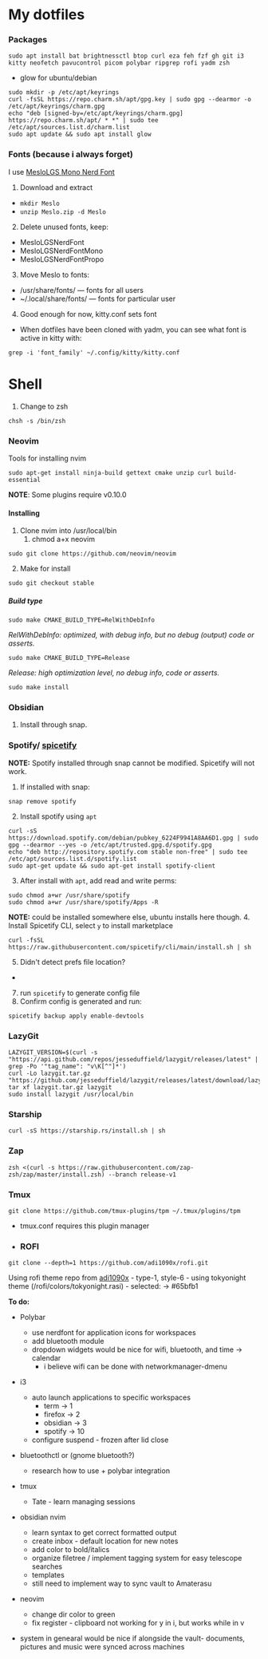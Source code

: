 # My dotfiles

### Packages
```
sudo apt install bat brightnessctl btop curl eza feh fzf gh git i3 kitty neofetch pavucontrol picom polybar ripgrep rofi yadm zsh
```
- glow for ubuntu/debian
```
sudo mkdir -p /etc/apt/keyrings
curl -fsSL https://repo.charm.sh/apt/gpg.key | sudo gpg --dearmor -o /etc/apt/keyrings/charm.gpg
echo "deb [signed-by=/etc/apt/keyrings/charm.gpg] https://repo.charm.sh/apt/ * *" | sudo tee /etc/apt/sources.list.d/charm.list
sudo apt update && sudo apt install glow
```

### Fonts (because i always forget)
I use [MesloLGS Mono Nerd Font](https://www.nerdfonts.com/font-downloads)
1. Download and extract
- `mkdir Meslo`
- `unzip Meslo.zip -d Meslo`
2. Delete unused fonts, keep:
- MesloLGSNerdFont
- MesloLGSNerdFontMono
- MesloLGSNerdFontPropo
3. Move Meslo to fonts:
- /usr/share/fonts/ — fonts for all users
- ~/.local/share/fonts/ — fonts for particular user
4. Good enough for now, kitty.conf sets font
- When dotfiles have been cloned with yadm, you can see what font is active in kitty with: 
```
grep -i 'font_family' ~/.config/kitty/kitty.conf
```
# Shell
1. Change to zsh
```
chsh -s /bin/zsh
```

### Neovim
Tools for installing nvim
```
sudo apt-get install ninja-build gettext cmake unzip curl build-essential
```
**NOTE**: Some plugins require v0.10.0

#### Installing
1. Clone nvim into /usr/local/bin
	1. chmod a+x neovim
```
sudo git clone https://github.com/neovim/neovim
```
2. Make for install
```
sudo git checkout stable
```
##### Build type
```
sudo make CMAKE_BUILD_TYPE=RelWithDebInfo
```
*RelWithDebInfo: optimized, *with* debug info, but no debug (output) code or asserts.*

```
sudo make CMAKE_BUILD_TYPE=Release
```
*Release: high optimization level, no debug info, code or asserts.*

```
sudo make install
```

### Obsidian
1. Install through snap.

### Spotify/ [spicetify](https://spicetify.app/docs/advanced-usage/installation/)
**NOTE:** Spotify installed through snap cannot be modified. Spicetify will not work.
1. If installed with snap:
```
snap remove spotify
```
2. Install spotify using `apt`
```
curl -sS https://download.spotify.com/debian/pubkey_6224F9941A8AA6D1.gpg | sudo gpg --dearmor --yes -o /etc/apt/trusted.gpg.d/spotify.gpg
echo "deb http://repository.spotify.com stable non-free" | sudo tee /etc/apt/sources.list.d/spotify.list
sudo apt-get update && sudo apt-get install spotify-client
```
3. After install with `apt`, add read and write perms:
```
sudo chmod a+wr /usr/share/spotify
sudo chmod a+wr /usr/share/spotify/Apps -R
```
**NOTE:** could be installed somewhere else, ubuntu installs here though. 
4. Install Spicetify CLI, select `y` to install marketplace
```
curl -fsSL https://raw.githubusercontent.com/spicetify/cli/main/install.sh | sh
```
5. Didn't detect prefs file location?
- 
7. run `spicetify` to generate config file
8. Confirm config is generated and run:
```
spicetify backup apply enable-devtools
```


### LazyGit
```
LAZYGIT_VERSION=$(curl -s "https://api.github.com/repos/jesseduffield/lazygit/releases/latest" | grep -Po '"tag_name": "v\K[^"]*')
curl -Lo lazygit.tar.gz "https://github.com/jesseduffield/lazygit/releases/latest/download/lazygit_${LAZYGIT_VERSION}_Linux_x86_64.tar.gz"
tar xf lazygit.tar.gz lazygit
sudo install lazygit /usr/local/bin
```

### Starship
```
curl -sS https://starship.rs/install.sh | sh
```

### Zap 
```
zsh <(curl -s https://raw.githubusercontent.com/zap-zsh/zap/master/install.zsh) --branch release-v1
```

### Tmux 
```
git clone https://github.com/tmux-plugins/tpm ~/.tmux/plugins/tpm
```
- tmux.conf requires this plugin manager
- ### ROFI
```
git clone --depth=1 https://github.com/adi1090x/rofi.git
```
Using rofi theme repo from [adi1090x](https://github.com/adi1090x/rofi)
    - type-1, style-6
    - using tokyonight theme (/rofi/colors/tokyonight.rasi)
        - selected: -> #65bfb1 

**To do:**
- Polybar
	- use nerdfont for application icons for workspaces
    - add bluetooth module
    - dropdown widgets would be nice for wifi, bluetooth, and time -> calendar
        - i believe wifi can be done with networkmanager-dmenu
- i3
  	- auto launch applications to specific workspaces
		- term -> 1 
		- firefox -> 2
		- obsidian -> 3
		- spotify -> 10
    - configure suspend - frozen after lid close
- bluetoothctl or (gnome bluetooth?)
    - research how to use + polybar integration
- tmux
    - Tate - learn managing sessions
- obsidian nvim
    - learn syntax to get correct formatted output
    - create inbox - default location for new notes
    - add color to bold/italics
    - organize filetree / implement tagging system for easy telescope searches
    - templates 
    - still need to implement way to sync vault to Amaterasu
- neovim
    - change dir color to green
    - fix register - clipboard not working for y in i, but works while in v

- system in genearal would be nice if alongside the vault- documents, pictures and music were synced across machines
